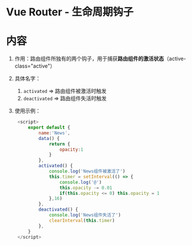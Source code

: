 # Vue Router - 生命周期钩子

# 内容

1. 作用：路由组件所独有的两个钩子，用于捕获**路由组件的激活状态**（active-class="active"）

2. 具体名字：
   1. `activated` => 路由组件被激活时触发
   2. `deactivated` => 路由组件失活时触发

3. 使用示例：

   ```js
	<script>
		export default {
			name:'News',
			data() {
				return {
					opacity:1
				}
			},
			activated() {
				console.log('News组件被激活了')
				this.timer = setInterval(() => {
					console.log('@')
					this.opacity -= 0.01
					if(this.opacity <= 0) this.opacity = 1
				},16)
			},
			deactivated() {
				console.log('News组件失活了')
				clearInterval(this.timer)
			},
		}
	</script>
   ```